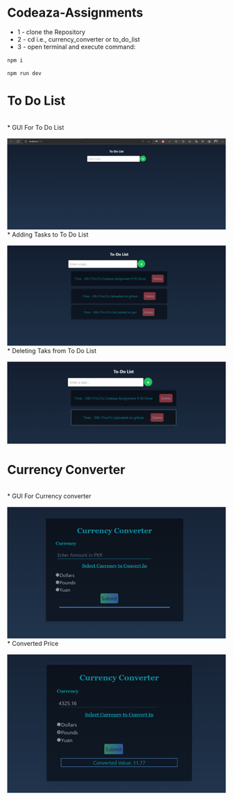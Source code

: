 # Codeaza-Assignments

* 1 - clone the Repository<br>
* 2 - cd <desired project> i.e., currency_converter or to_do_list<br>
* 3 - open terminal and execute command:<br>
```
npm i
```
```
npm run dev
``` 
# To Do List
<br>
* GUI For To Do List<br><br>
<img src="./pics/Screenshot_1.png" alt="gui"><br>
* Adding Tasks to To Do List<br><br>
<img src="./pics/Screenshot_2.png" alt="tasks"><br>
* Deleting Taks from To Do List<br><br>
<img src="./pics/Screenshot_3.png" alt="delete"><br>

 # Currency Converter
<br>
* GUI For Currency converter<br><br>
<img src="./pics/Screenshot_5.png" alt="gui"><br>
* Converted Price<br><br>
<img src="./pics/Screenshot_6.png" alt="price"><br>